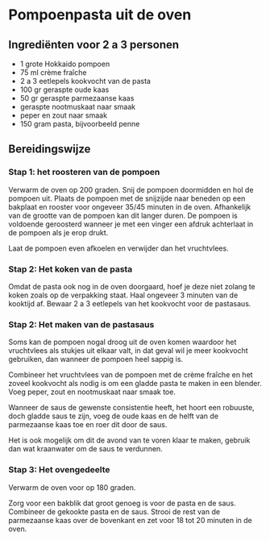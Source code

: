 # Pompoenpasta uit de oven

## Ingrediënten voor 2 a 3 personen

- 1 grote Hokkaido pompoen
- 75 ml crème fraîche
- 2 a 3 eetlepels kookvocht van de pasta
- 100 gr geraspte oude kaas
- 50 gr geraspte parmezaanse kaas
- geraspte nootmuskaat naar smaak
- peper en zout naar smaak
- 150 gram pasta, bijvoorbeeld penne

## Bereidingswijze

### Stap 1: het roosteren van de pompoen

Verwarm de oven op 200 graden. Snij de pompoen doormidden en hol de pompoen uit. Plaats de pompoen met de snijzijde naar beneden op een bakplaat en rooster voor ongeveer 35/45 minuten in de oven. Afhankelijk van de grootte van de pompoen kan dit langer duren. De pompoen is voldoende geroosterd wanneer je met een vinger een afdruk achterlaat in de pompoen als je erop drukt.

Laat de pompoen even afkoelen en verwijder dan het vruchtvlees.

### Stap 2: Het koken van de pasta

Omdat de pasta ook nog in de oven doorgaard, hoef je deze niet zolang te koken zoals op de verpakking staat. Haal ongeveer 3 minuten van de kooktijd af. Bewaar 2 a 3 eetlepels van het kookvocht voor de pastasaus.

### Stap 2: Het maken van de pastasaus

Soms kan de pompoen nogal droog uit de oven komen waardoor het vruchtvlees als stukjes uit elkaar valt, in dat geval wil je meer kookvocht gebruiken, dan wanneer de pompoen heel sappig is.

Combineer het vruchtvlees van de pompoen met de crème fraîche en het zoveel kookvocht als nodig is om een gladde pasta te maken in een blender. Voeg peper, zout en nootmuskaat naar smaak toe.

Wanneer de saus de gewenste consistentie heeft, het hoort een robuuste, doch gladde saus te zijn, voeg de oude kaas en de helft van de parmezaanse kaas toe en roer dit door de saus.

Het is ook mogelijk om dit de avond van te voren klaar te maken, gebruik dan wat kraanwater om de saus te verdunnen.

### Stap 3: Het ovengedeelte

Verwarm de oven voor op 180 graden.

Zorg voor een bakblik dat groot genoeg is voor de pasta en de saus. Combineer de gekookte pasta en de saus. Strooi de rest van de parmezaanse kaas over de bovenkant en zet voor 18 tot 20 minuten in de oven.
